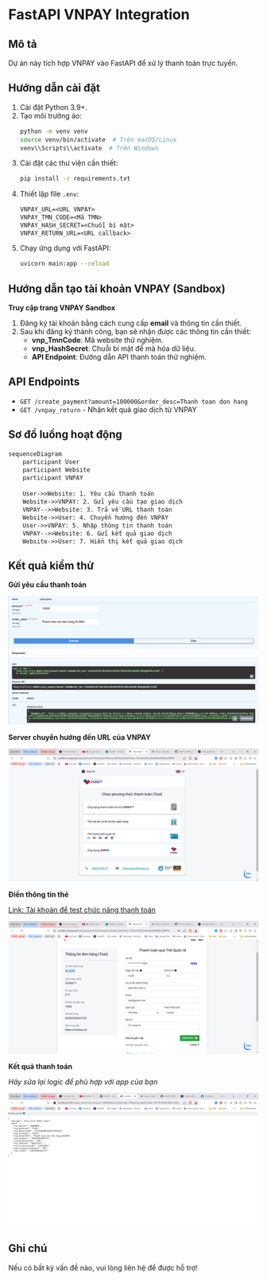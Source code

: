 # FastAPI VNPAY Integration

## Mô tả
Dự án này tích hợp VNPAY vào FastAPI để xử lý thanh toán trực tuyến.

## Hướng dẫn cài đặt
1. Cài đặt Python 3.9+.
2. Tạo môi trường ảo:
   ```sh
   python -m venv venv
   source venv/bin/activate  # Trên macOS/Linux
   venv\\Scripts\\activate  # Trên Windows
   ```
3. Cài đặt các thư viện cần thiết:
   ```sh
   pip install -r requirements.txt
   ```
4. Thiết lập file `.env`:
   ```env
   VNPAY_URL=<URL VNPAY>
   VNPAY_TMN_CODE=<Mã TMN>
   VNPAY_HASH_SECRET=<Chuỗi bí mật>
   VNPAY_RETURN_URL=<URL callback>
   ```
5. Chạy ứng dụng với FastAPI:
   ```sh
   uvicorn main:app --reload
   ```

## Hướng dẫn tạo tài khoản VNPAY (Sandbox)

**Truy cập trang VNPAY Sandbox**

1. Đăng ký tài khoản bằng cách cung cấp **email** và thông tin cần thiết.
2. Sau khi đăng ký thành công, bạn sẽ nhận được các thông tin cần thiết:
   - **vnp_TmnCode**: Mã website thử nghiệm.
   - **vnp_HashSecret**: Chuỗi bí mật để mã hóa dữ liệu.
   - **API Endpoint**: Đường dẫn API thanh toán thử nghiệm.

## API Endpoints
- `GET /create_payment?amount=100000&order_desc=Thanh toan don hang`
- `GET /vnpay_return` - Nhận kết quả giao dịch từ VNPAY

## Sơ đồ luồng hoạt động
```mermaid
sequenceDiagram
    participant User
    participant Website
    participant VNPAY
    
    User->>Website: 1. Yêu cầu thanh toán
    Website->>VNPAY: 2. Gửi yêu cầu tạo giao dịch
    VNPAY-->>Website: 3. Trả về URL thanh toán
    Website->>User: 4. Chuyển hướng đến VNPAY
    User->>VNPAY: 5. Nhập thông tin thanh toán
    VNPAY-->>Website: 6. Gửi kết quả giao dịch
    Website->>User: 7. Hiển thị kết quả giao dịch
```

## Kết quả kiểm thử

**Gửi yêu cầu thanh toán**

![create_payment_url_endpoint](images/previews/create_payment_url_endpoint.png)

**Server chuyển hướng đến URL của VNPAY**

![VNPAY_payment_url](images/previews/VNPAY_payment_url.png)

**Điền thông tin thẻ**

[Link: Tài khoản để test chức năng thanh toán](https://sandbox.vnpayment.vn/apis/vnpay-demo/)

![VNPAY_form](images/previews/VNPAY_form.png)

**Kết quả thanh toán**

*Hãy sửa lại logic để phù hợp với app của bạn*

![vnpay_return_result](images/previews/vnpay_return_result.png)

## Ghi chú
Nếu có bất kỳ vấn đề nào, vui lòng liên hệ để được hỗ trợ!

